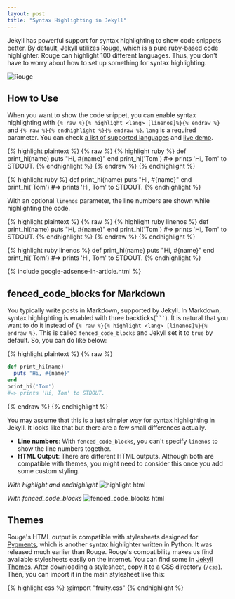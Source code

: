 ```yaml
---
layout: post
title: "Syntax Highlighting in Jekyll"
---
```


Jekyll has powerful support for syntax highlighting to show code snippets better. By default, Jekyll utilizes [Rouge](http://rouge.jneen.net/), which is a pure ruby-based code highlighter. Rouge can highlight 100 different languages. Thus, you don't have to worry about how to set up something for syntax highlighting.

![Rouge](/images/2019/01-15/rouge.png)

## How to Use
When you want to show the code snippet, you can enable syntax highlighting with `{% raw %}{% highlight <lang> [linenos]%}{% endraw %}` and `{% raw %}{% endhighlight %}{% endraw %}`. `lang` is a required parameter. You can check [a list of supported languages](https://github.com/jneen/rouge/wiki/List-of-supported-languages-and-lexers) and [live demo](http://rouge.jneen.net/).

{% highlight plaintext %}
{% raw %}
{% highlight ruby %}
def print_hi(name)
  puts "Hi, #{name}"
end
print_hi('Tom')
#=> prints 'Hi, Tom' to STDOUT.
{% endhighlight %}
{% endraw %}
{% endhighlight %}


{% highlight ruby %}
def print_hi(name)
  puts "Hi, #{name}"
end
print_hi('Tom')
#=> prints 'Hi, Tom' to STDOUT.
{% endhighlight %}

With an optional `linenos` parameter, the line numbers are shown while highlighting the code.

{% highlight plaintext %}
{% raw %}
{% highlight ruby linenos %}
def print_hi(name)
  puts "Hi, #{name}"
end
print_hi('Tom')
#=> prints 'Hi, Tom' to STDOUT.
{% endhighlight %}
{% endraw %}
{% endhighlight %}

{% highlight ruby linenos %}
def print_hi(name)
  puts "Hi, #{name}"
end
print_hi('Tom')
#=> prints 'Hi, Tom' to STDOUT.
{% endhighlight %}

{% include google-adsense-in-article.html %}

## fenced_code_blocks for Markdown

You typically write posts in Markdown, supported by Jekyll. In Markdown, syntax highlighting is enabled with three backticks(<code class="highlighter-rouge">&#96;&#96;&#96;</code>). It is natural that you want to do it instead of `{% raw %}{% highlight <lang> [linenos]%}{% endraw %}`. This is called `fenced_code_blocks` and Jekyll set it to `true` by default. So, you can do like below:


{% highlight plaintext %}
{% raw %}
```ruby
def print_hi(name)
  puts "Hi, #{name}"
end
print_hi('Tom')
#=> prints 'Hi, Tom' to STDOUT.
```
{% endraw %}
{% endhighlight %}

You may assume that this is a just simpler way for syntax highlighting in Jekyll. It looks like that but there are a few small differences actually.

* **Line numbers**: With `fenced_code_blocks`, you can't specify `linenos` to show the line numbers together.
* **HTML Output**: There are different HTML outputs. Although both are compatible with themes, you might need to consider this once you add some custom styling.

_With highlight and endhighlight_
![highlight html](/images/2019/01-15/highlight.png)

_With fenced_code_blocks_
![fenced_code_blocks html](/images/2019/01-15/fenced_code_blocks.png)


## Themes

Rouge's HTML output is compatible with stylesheets designed for [Pygments](http://pygments.org/), which is another syntax highlighter written in Python. It was released much earlier than Rouge. Rouge's compatibility makes us find available stylesheets easily on the internet. You can find some in [Jekyll Themes](http://jwarby.github.io/jekyll-pygments-themes/languages/java.html). After downloading a stylesheet, copy it to a CSS directory (`/css`). Then, you can import it in the main stylesheet like this:

{% highlight css %}
@import "fruity.css"
{% endhighlight %}
